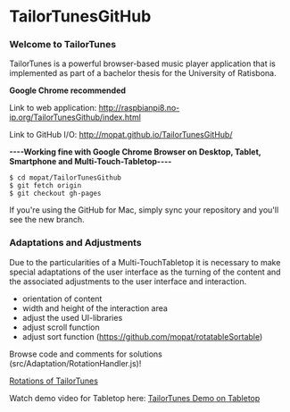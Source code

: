 # TailorTunesGitHub
### Welcome to TailorTunes
TailorTunes is a powerful browser-based music player application that is implemented as part of a bachelor thesis for the University of Ratisbona. 

**Google Chrome recommended**

Link to web application: http://raspbianpi8.no-ip.org/TailorTunesGithub/index.html

Link to GitHub I/O: http://mopat.github.io/TailorTunesGitHub/

**----Working fine with Google Chrome Browser on Desktop, Tablet, Smartphone and Multi-Touch-Tabletop----**
```
$ cd mopat/TailorTunesGithub
$ git fetch origin
$ git checkout gh-pages
```

If you're using the GitHub for Mac, simply sync your repository and you'll see the new branch.

### Adaptations and Adjustments
Due to the particularities of a Multi-TouchTabletop it is necessary to make special adaptations of the user interface as the turning of the content and the associated adjustments to the user interface and interaction.
* orientation of content
* width and height of the interaction area
* adjust the used UI-libraries
* adjust scroll function
* adjust sort function (https://github.com/mopat/rotatableSortable)

Browse code and comments for solutions (src/Adaptation/RotationHandler.js)!


[Rotations of TailorTunes](http://raspbianpi8.no-ip.org/TailorTunesGithub/tailortunes_rotations_small.png)

Watch demo video for Tabletop here: [TailorTunes Demo on Tabletop](https://www.youtube.com/watch?v=8JMxLo10SSI)
